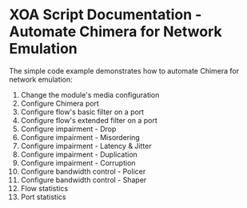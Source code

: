 # XOA Script Documentation - Automate Chimera for Network Emulation

The simple code example demonstrates how to automate Chimera for network emulation:

1. Change the module's media configuration
2. Configure Chimera port
3. Configure flow's basic filter on a port
4. Configure flow's extended filter on a port
5. Configure impairment - Drop
6. Configure impairment - Misordering
7. Configure impairment - Latency & Jitter
8. Configure impairment - Duplication
9. Configure impairment - Corruption
10. Configure bandwidth control - Policer
11. Configure bandwidth control - Shaper
12. Flow statistics
13. Port statistics